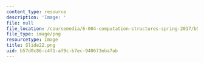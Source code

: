 ```yaml
---
content_type: resource
description: 'Image: '
file: null
file_location: /coursemedia/6-004-computation-structures-spring-2017/b57d0c86c4f1af9cb7ec940673eba7ab_Slide22.png
file_type: image/png
resourcetype: Image
title: Slide22.png
uid: b57d0c86-c4f1-af9c-b7ec-940673eba7ab
---
```


